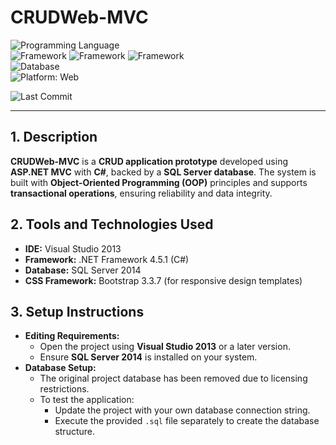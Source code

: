 # CRUDWeb-MVC  
![Programming Language](https://img.shields.io/badge/C%23-blue?style=flat&logo=csharp&logoColor=white)  
![Framework](https://img.shields.io/badge/ASP.NET%20MVC-purple?style=flat&logo=microsoft&logoColor=white) ![Framework](https://img.shields.io/badge/.NET%20Framework-blue?style=flat&logo=dotnet&logoColor=white) ![Framework](https://img.shields.io/badge/Bootstrap-purple?style=flat&logo=bootstrap&logoColor=white)  
![Database](https://img.shields.io/badge/SQL%20Server-red?logo=microsoftsqlserver&logoColor=white)  
![Platform: Web](https://img.shields.io/badge/Platform-Web-blue?logo=google-chrome)

![Last Commit](https://img.shields.io/github/last-commit/ander1code/crudweb-mvc?color=yellow&logo=github)

---

## 1. Description
**CRUDWeb-MVC** is a **CRUD application prototype** developed using **ASP.NET MVC** with **C#**, backed by a **SQL Server database**. The system is built with **Object-Oriented Programming (OOP)** principles and supports **transactional operations**, ensuring reliability and data integrity.

## 2. Tools and Technologies Used
- **IDE:** Visual Studio 2013
- **Framework:** .NET Framework 4.5.1 (C#)
- **Database:** SQL Server 2014
- **CSS Framework:** Bootstrap 3.3.7 (for responsive design templates)

## 3. Setup Instructions
- **Editing Requirements:**
  - Open the project using **Visual Studio 2013** or a later version.
  - Ensure **SQL Server 2014** is installed on your system.
- **Database Setup:**
  - The original project database has been removed due to licensing restrictions.
  - To test the application:
    - Update the project with your own database connection string.
    - Execute the provided `.sql` file separately to create the database structure.
